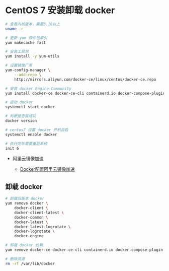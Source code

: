 # CentOS 7 安装卸载 docker

```sh
# 查看内核版本，需要3.10以上
uname -r

# 更新 yum 软件包索引
yum makecache fast

# 安装工具包
yum install -y yum-utils

# 设置镜像厂库
yum-config-manager \
    --add-repo \
    http://mirrors.aliyun.com/docker-ce/linux/centos/docker-ce.repo

# 安装 docker Engine-Community
yum install docker-ce docker-ce-cli containerd.io docker-compose-plugin

# 启动 docker
systemctl start docker

# 判断是否装成功
docker version

# centos7 设置 docker 开机自启
systemctl enable docker

# 执行完毕需要重启系统
init 6
```

- 阿里云镜像加速

    - [Docker配置阿里云镜像加速](https://blog.csdn.net/m0_46665077/article/details/124248727)

## 卸载 docker

```sh
# 卸载旧版本 docker
yum remove docker \
    docker-client \
    docker-client-latest \
    docker-common \
    docker-latest \
    docker-latest-logrotate \
    docker-logrotate \
    docker-engine

# 卸载 docker 依赖
yum remove docker-ce docker-ce-cli containerd.io docker-compose-plugin

# 删除资源
rm -rf /var/lib/docker
```
